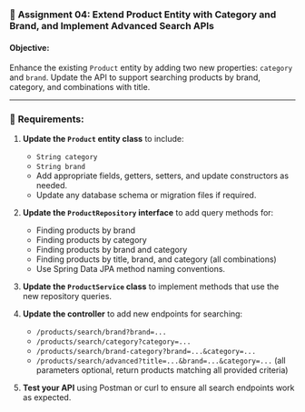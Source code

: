 ### 📝 **Assignment 04: Extend Product Entity with Category and Brand, and Implement Advanced Search APIs**

#### Objective:

Enhance the existing `Product` entity by adding two new properties: `category` and `brand`. Update the API to support searching products by brand, category, and combinations with title.

---

### 📌 **Requirements:**

1. **Update the `Product` entity class** to include:
   - `String category`
   - `String brand`
   - Add appropriate fields, getters, setters, and update constructors as needed.
   - Update any database schema or migration files if required.

2. **Update the `ProductRepository` interface** to add query methods for:
   - Finding products by brand
   - Finding products by category
   - Finding products by brand and category
   - Finding products by title, brand, and category (all combinations)
   - Use Spring Data JPA method naming conventions.

3. **Update the `ProductService` class** to implement methods that use the new repository queries.

4. **Update the controller** to add new endpoints for searching:
   - `/products/search/brand?brand=...`
   - `/products/search/category?category=...`
   - `/products/search/brand-category?brand=...&category=...`
   - `/products/search/advanced?title=...&brand=...&category=...` (all parameters optional, return products matching all provided criteria)

5. **Test your API** using Postman or curl to ensure all search endpoints work as expected.
